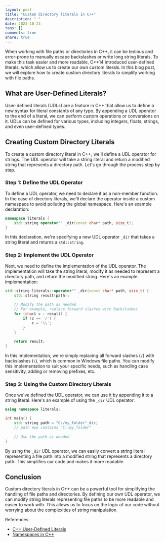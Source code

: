```yaml
---
layout: post
title: "Custom directory literals in C++"
description: " "
date: 2023-10-23
tags: []
comments: true
share: true
---
```


When working with file paths or directories in C++, it can be tedious and error-prone to manually escape backslashes or write long string literals. To make this task easier and more readable, C++14 introduced user-defined literals, which allow us to create our own custom literals. In this blog post, we will explore how to create custom directory literals to simplify working with file paths.

## What are User-Defined Literals?

User-defined literals (UDLs) are a feature in C++ that allow us to define a new syntax for literal constants of any type. By appending a UDL operator to the end of a literal, we can perform custom operations or conversions on it. UDLs can be defined for various types, including integers, floats, strings, and even user-defined types.

## Creating Custom Directory Literals

To create a custom directory literal in C++, we'll define a UDL operator for strings. The UDL operator will take a string literal and return a modified string that represents a directory path. Let's go through the process step by step.

### Step 1: Define the UDL Operator

To define a UDL operator, we need to declare it as a non-member function. In the case of directory literals, we'll declare the operator inside a custom namespace to avoid polluting the global namespace. Here's an example declaration:

```cpp
namespace literals {
    std::string operator"" _dir(const char* path, size_t);
}
```

In this declaration, we're specifying a new UDL operator `_dir` that takes a string literal and returns a `std::string`.

### Step 2: Implement the UDL Operator

Next, we need to define the implementation of the UDL operator. The implementation will take the string literal, modify it as needed to represent a directory path, and return the modified string. Here's an example implementation:

```cpp
std::string literals::operator"" _dir(const char* path, size_t) {
    std::string result(path);
    
    // Modify the path as needed
    // For example, replace forward slashes with backslashes
    for (char& c : result) {
        if (c == '/') {
            c = '\\';
        }
    }
    
    return result;
}
```

In this implementation, we're simply replacing all forward slashes (`/`) with backslashes (`\`), which is common in Windows file paths. You can modify this implementation to suit your specific needs, such as handling case sensitivity, adding or removing prefixes, etc.

### Step 3: Using the Custom Directory Literals

Once we've defined the UDL operator, we can use it by appending it to a string literal. Here's an example of using the `_dir` UDL operator:

```cpp
using namespace literals;

int main() {
    std::string path = "C:/my_folder"_dir;
    // path now contains "C:\my_folder"
    
    // Use the path as needed
}
```

By using the `_dir` UDL operator, we can easily convert a string literal representing a file path into a modified string that represents a directory path. This simplifies our code and makes it more readable.

## Conclusion

Custom directory literals in C++ can be a powerful tool for simplifying the handling of file paths and directories. By defining our own UDL operator, we can modify string literals representing file paths to be more readable and easier to work with. This allows us to focus on the logic of our code without worrying about the complexities of string manipulation.

References:
- [C++ User-Defined Literals](https://en.cppreference.com/w/cpp/language/user_literal)
- [Namespaces in C++](https://www.geeksforgeeks.org/namespace-in-cpp/)